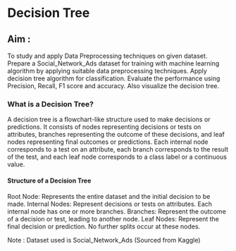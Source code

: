 # Decision Tree
## Aim :
To study and apply Data Preprocessing techniques on given dataset. Prepare a Social_Network_Ads dataset for training with machine learning algorithm by applying suitable data preprocessing techniques. Apply decision tree algorithm for classification. Evaluate the performance using Precision, Recall, F1 score and accuracy. Also visualize the decision tree.
### What is a Decision Tree?
A decision tree is a flowchart-like structure used to make decisions or predictions. It consists of nodes representing decisions or tests on attributes, branches representing the outcome of these decisions, and leaf nodes representing final outcomes or predictions. Each internal node corresponds to a test on an attribute, each branch corresponds to the result of the test, and each leaf node corresponds to a class label or a continuous value.

#### Structure of a Decision Tree
Root Node: Represents the entire dataset and the initial decision to be made.
Internal Nodes: Represent decisions or tests on attributes. Each internal node has one or more branches.
Branches: Represent the outcome of a decision or test, leading to another node.
Leaf Nodes: Represent the final decision or prediction. No further splits occur at these nodes.

Note : Dataset used is Social_Network_Ads (Sourced from Kaggle)
